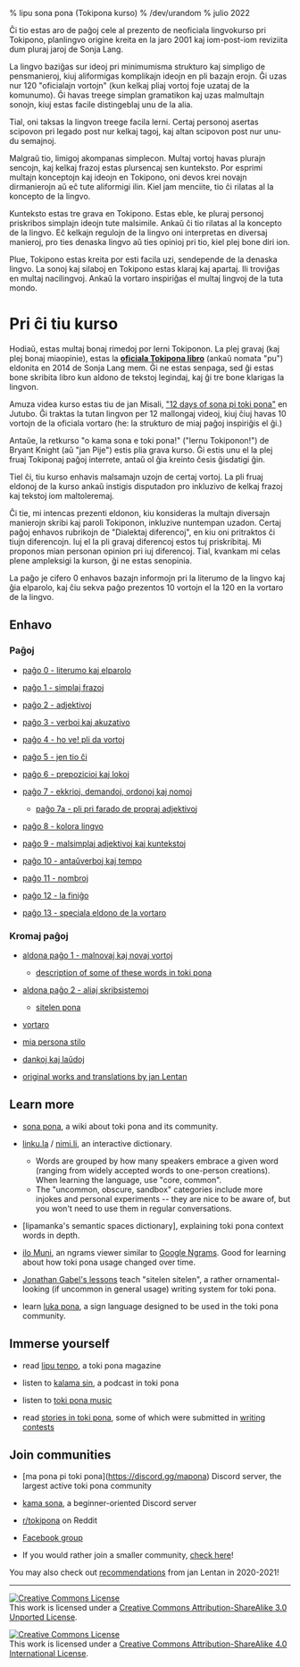 % lipu sona pona (Tokipona kurso)
% /dev/urandom
% julio 2022

Ĉi tio estas aro de paĝoj cele al prezento de neoficiala lingvokurso pri
Tokipono, planlingvo origine kreita en la jaro 2001 kaj iom-post-iom reviziita
dum pluraj jaroj de Sonja Lang.

La lingvo baziĝas sur ideoj pri minimumisma strukturo kaj simpligo
de pensmanieroj, kiuj aliformigas komplikajn ideojn en pli bazajn erojn.
Ĝi uzas nur 120 "oficialajn vortojn" (kun kelkaj pliaj vortoj foje uzataj
de la komunumo). Ĝi havas treege simplan gramatikon kaj uzas malmultajn
sonojn, kiuj estas facile distingeblaj unu de la alia.

Tial, oni taksas la lingvon treege facila lerni. Certaj personoj asertas
scipovon pri legado post nur kelkaj tagoj, kaj altan scipovon post 
nur unu-du semajnoj.

Malgraŭ tio, limigoj akompanas simplecon. Multaj vortoj havas plurajn sencojn,
kaj kelkaj frazoj estas plursencaj sen kunteksto.
Por esprimi multajn konceptojn kaj ideojn en Tokipono, oni devos krei novajn
dirmanierojn aŭ eĉ tute aliformigi ilin. Kiel jam menciite, tio ĉi rilatas al
la koncepto de la lingvo.

Kunteksto estas tre grava en Tokipono. Estas eble, ke pluraj personoj
priskribos simplajn ideojn tute malsimile. Ankaŭ ĉi tio rilatas al
la koncepto de la lingvo. Eĉ kelkajn regulojn de la lingvo oni interpretas en
diversaj manieroj, pro ties denaska lingvo aŭ ties opinioj pri tio, kiel plej bone
diri ion.

Plue, Tokipono estas kreita por esti facila uzi, sendepende de la
denaska lingvo. La sonoj kaj silaboj en Tokipono estas klaraj kaj apartaj.
Ili troviĝas en multaj nacilingvoj. Ankaŭ la vortaro inspiriĝas el multaj
lingvoj de la tuta mondo.

# Pri ĉi tiu kurso

Hodiaŭ, estas multaj bonaj rimedoj por lerni Tokiponon. La plej gravaj
(kaj plej bonaj miaopinie), estas la [**oficiala Tokipona libro**](https://Tokipona.org/) 
(ankaŭ nomata "pu") eldonita en 2014 de Sonja Lang mem. Ĝi ne estas senpaga,
sed ĝi estas bone skribita libro kun aldono de tekstoj legindaj, kaj ĝi
tre bone klarigas la lingvon.

Amuza videa kurso estas tiu de jan Misali, 
["12 days of sona pi toki pona"](https://www.youtube.com/watch?v=4L-dvvng4Zc)
en Jutubo. Ĝi traktas la tutan lingvon per 12 mallongaj videoj, kiuj ĉiuj
havas 10 vortojn de la oficiala vortaro (he: la strukturo de miaj paĝoj
inspiriĝis el ĝi.)

Antaŭe, la retkurso "o kama sona e toki pona!" ("lernu Tokiponon!") de
Bryant Knight (aŭ "jan Pije") estis plia grava kurso.
Ĝi estis unu el la plej fruaj Tokiponaj paĝoj interrete, antaŭ ol ĝia kreinto
ĉesis ĝisdatigi ĝin.

Tiel ĉi, tiu kurso enhavis malsamajn uzojn de certaj vortoj. La pli fruaj
eldonoj de la kurso ankaŭ instigis disputadon pro inkluzivo de kelkaj frazoj
kaj tekstoj iom maltoleremaj.

Ĉi tie, mi intencas prezenti eldonon, kiu konsideras la multajn diversajn
manierojn skribi kaj paroli Tokiponon, inkluzive nuntempan uzadon.
Certaj paĝoj enhavos rubrikojn de "Dialektaj diferencoj", en kiu oni pritraktos
ĉi tiujn diferencojn. Iuj el la pli gravaj diferencoj estos tuj priskribitaj.
Mi proponos mian personan opinion pri iuj diferencoj. Tial, kvankam mi celas
plene ampleksigi la kurson, ĝi ne estas senopinia.

La paĝo je cifero 0 enhavos bazajn informojn pri la literumo de la lingvo
kaj ĝia elparolo, kaj ĉiu sekva paĝo prezentos 10 vortojn el la 120 en
la vortaro de la lingvo.

## Enhavo

### Paĝoj

* [paĝo 0 - literumo kaj elparolo](eo/0)

* [paĝo 1 - simplaj frazoj](eo/1)

* [paĝo 2 - adjektivoj](eo/2)

* [paĝo 3 - verboj kaj akuzativo](eo/3)

* [paĝo 4 - ho ve! pli da vortoj](eo/4)

* [paĝo 5 - jen tio ĉi](eo/5)

* [paĝo 6 - prepozicioj kaj lokoj](eo/6)

* [paĝo 7 - ekkrioj, demandoj, ordonoj kaj nomoj](eo/7)

  * [paĝo 7a - pli pri farado de propraj adjektivoj](eo/7a)

* [paĝo 8 - kolora lingvo](eo/8)

* [paĝo 9 - malsimplaj adjektivoj kaj kuntekstoj](eo/9)

* [paĝo 10 - antaŭverboj kaj tempo](eo/10)

* [paĝo 11 - nombroj](eo/11)

* [paĝo 12 - la finiĝo](eo/12)

* [paĝo 13 - speciala eldono de la vortaro](eo/13)

### Kromaj paĝoj

* [aldona paĝo 1 - malnovaj kaj novaj vortoj](eo/x1)
  * [description of some of these words in toki pona](nimi_pi_pu_ala/)

* [aldona paĝo 2 - aliaj skribsistemoj](eo/x2)
  * [sitelen pona](eo/sitelen_pona)

* [vortaro](eo/dictionary)

* [mia persona stilo](personal_style/)

* [dankoj kaj laŭdoj](credits/)

* [original works and translations by jan Lentan](lentan)

<!-- This Google Docs page is unmaintained and should not be shown to users! -->
<!-- If you would like to bring it up to date, please reach out. -->
<!--
### Alternative versions

* [Google Docs version](https://docs.google.com/document/d/1uZ-OqpATrjJwCRRvKLEoT16mphES4Id_za_gHmrtEQ4/edit?usp=sharing)
-->

## Learn more

* [sona pona](https://sona.pona.la), a wiki about toki pona and its community.

* [linku.la](https://linku.la/) / [nimi.li](https://nimi.li/),
  an interactive dictionary.

  * Words are grouped by how many speakers embrace a given word (ranging from
    widely accepted words to one-person creations). When learning the language,
    use "core, common".
  * The "uncommon, obscure, sandbox" categories include more injokes and
    personal experiments -- they are nice to be aware of, but you won't need to
    use them in regular conversations.

* [lipamanka's semantic spaces dictionary], explaining toki pona context words
  in depth.

* [ilo Muni](https://gregdan3.github.io/ilo-muni/), an ngrams viewer
  similar to [Google Ngrams](https://books.google.com/ngrams/).
  Good for learning about how toki pona usage changed over time.

* [Jonathan Gabel's lessons](https://jonathangabel.com/toki-pona)
  teach "sitelen sitelen", a rather ornamental-looking (if uncommon
  in general usage) writing system for toki pona.

* learn [luka pona](https://luka.pona.la/), a sign language designed
  to be used in the toki pona community.

## Immerse yourself

* read [lipu tenpo](https://liputenpo.org), a toki pona magazine

* listen to [kalama sin](https://www.youtube.com/playlist?list=PLjOmpMyMxd8Qs2mAXcLk817tQy_AQj09u), a podcast in toki pona

<!-- 
  Currently links to a suno pi toki pona music playlist.
  In the future, it would be good to have a permanent link
  for high quality music.
-->
* listen to [toki pona music](https://www.youtube.com/playlist?list=PLeCE5N29ioyUbj_lvYm9IdGJnE2HPacVv)

<!--
  As of 2024, kulupu Lapo is an ongoing project to pool toki pona literature
  into one readily accessible place. The project is in its earliest stages and
  does not warrant being shown here. Hopefully eventually that changes.
-->
* read [stories in toki pona](https://sona.pona.la/wiki/Literature),
  some of which were submitted in [writing contests](https://utala.pona.la)

## Join communities

* \[ma pona pi toki pona\](https://discord.gg/mapona) Discord server,
  the largest active toki pona community

* [kama sona](https://discord.gg/ChC6qtVsSE), a beginner-oriented Discord server

* [r/tokipona](https://reddit.com/r/tokipona) on Reddit

* [Facebook group](https://www.facebook.com/groups/sitelen)

* If you would rather join a smaller community,
  [check here](https://sona.pona.la/wiki/Communities)!

You may also check out [recommendations](/recs_2021/) from jan Lentan in 2020-2021!

---

<a rel="license" href="http://creativecommons.org/licenses/by-sa/3.0/"><img
alt="Creative Commons License" style="border-width:0"
src="https://i.creativecommons.org/l/by-sa/3.0/88x31.png" /></a><br />This work
is licensed under a <a rel="license"
href="http://creativecommons.org/licenses/by-sa/3.0/">Creative Commons
Attribution-ShareAlike 3.0 Unported License</a>.

<a rel="license" href="http://creativecommons.org/licenses/by-sa/4.0/"><img
alt="Creative Commons License" style="border-width:0"
src="https://i.creativecommons.org/l/by-sa/4.0/88x31.png" /></a><br />This work
is licensed under a <a rel="license"
href="http://creativecommons.org/licenses/by-sa/4.0/">Creative Commons
Attribution-ShareAlike 4.0 International License</a>.

